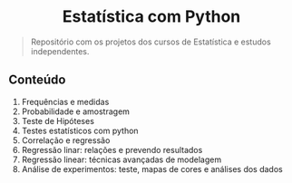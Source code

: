 <h1 align="center">Estatística com Python</h1>

>Repositório com os projetos dos cursos de Estatística e estudos independentes.

<h2>Conteúdo</h2>

1. Frequências e medidas
2. Probabilidade e amostragem
3. Teste de Hipóteses
4. Testes estatísticos com python
5. Correlação e regressão
6. Regressão linar: relações e prevendo resultados
7. Regressão linear: técnicas avançadas de modelagem
8. Análise de experimentos: teste, mapas de cores e análises dos dados
